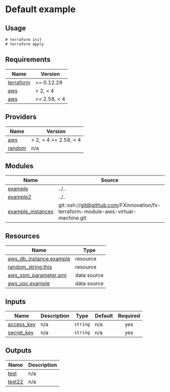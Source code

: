 # Default example

## Usage

```
# terraform init
# terraform apply
```

<!-- BEGINNING OF PRE-COMMIT-TERRAFORM DOCS HOOK -->
## Requirements

| Name | Version |
|------|---------|
| <a name="requirement_terraform"></a> [terraform](#requirement\_terraform) | >= 0.12.29 |
| <a name="requirement_aws"></a> [aws](#requirement\_aws) | > 2, < 4 |
| <a name="requirement_aws"></a> [aws](#requirement\_aws) | >= 2.58, < 4 |

## Providers

| Name | Version |
|------|---------|
| <a name="provider_aws"></a> [aws](#provider\_aws) | > 2, < 4 >= 2.58, < 4 |
| <a name="provider_random"></a> [random](#provider\_random) | n/a |

## Modules

| Name | Source | Version |
|------|--------|---------|
| <a name="module_example"></a> [example](#module\_example) | ../.. | n/a |
| <a name="module_example2"></a> [example2](#module\_example2) | ../.. | n/a |
| <a name="module_example_instances"></a> [example\_instances](#module\_example\_instances) | git::ssh://git@github.com/FXinnovation/fx-terraform-module-aws-virtual-machine.git | 8.0.0 |

## Resources

| Name | Type |
|------|------|
| [aws_db_instance.example](https://registry.terraform.io/providers/hashicorp/aws/latest/docs/resources/db_instance) | resource |
| [random_string.this](https://registry.terraform.io/providers/hashicorp/random/latest/docs/resources/string) | resource |
| [aws_ssm_parameter.ami](https://registry.terraform.io/providers/hashicorp/aws/latest/docs/data-sources/ssm_parameter) | data source |
| [aws_vpc.example](https://registry.terraform.io/providers/hashicorp/aws/latest/docs/data-sources/vpc) | data source |

## Inputs

| Name | Description | Type | Default | Required |
|------|-------------|------|---------|:--------:|
| <a name="input_access_key"></a> [access\_key](#input\_access\_key) | n/a | `string` | n/a | yes |
| <a name="input_secret_key"></a> [secret\_key](#input\_secret\_key) | n/a | `string` | n/a | yes |

## Outputs

| Name | Description |
|------|-------------|
| <a name="output_test"></a> [test](#output\_test) | n/a |
| <a name="output_test22"></a> [test22](#output\_test22) | n/a |
<!-- END OF PRE-COMMIT-TERRAFORM DOCS HOOK -->
